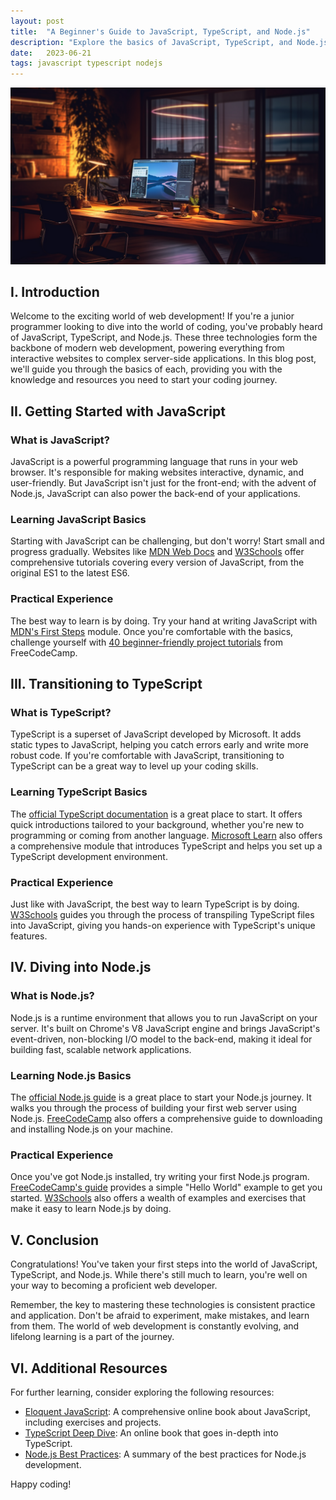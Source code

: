 ```yaml
---
layout: post
title:  "A Beginner's Guide to JavaScript, TypeScript, and Node.js"
description: "Explore the basics of JavaScript, TypeScript, and Node.js, and learn how to get started with each."
date:   2023-06-21
tags: javascript typescript nodejs
---
```


![An inviting programer's desk](/assets/javascript-typescript-nodejs.png)

## I. Introduction

Welcome to the exciting world of web development! If you're a junior programmer looking to dive into the world of coding, you've probably heard of JavaScript, TypeScript, and Node.js. These three technologies form the backbone of modern web development, powering everything from interactive websites to complex server-side applications. In this blog post, we'll guide you through the basics of each, providing you with the knowledge and resources you need to start your coding journey.

## II. Getting Started with JavaScript

### What is JavaScript?

JavaScript is a powerful programming language that runs in your web browser. It's responsible for making websites interactive, dynamic, and user-friendly. But JavaScript isn't just for the front-end; with the advent of Node.js, JavaScript can also power the back-end of your applications.

### Learning JavaScript Basics

Starting with JavaScript can be challenging, but don't worry! Start small and progress gradually. Websites like [MDN Web Docs](https://developer.mozilla.org/en-US/docs/Learn/Getting_started_with_the_web/JavaScript_basics) and [W3Schools](https://www.w3schools.com/Js/) offer comprehensive tutorials covering every version of JavaScript, from the original ES1 to the latest ES6.

### Practical Experience

The best way to learn is by doing. Try your hand at writing JavaScript with [MDN's First Steps](https://developer.mozilla.org/en-US/docs/Learn/JavaScript/First_steps) module. Once you're comfortable with the basics, challenge yourself with [40 beginner-friendly project tutorials](https://www.freecodecamp.org/news/javascript-projects-for-beginners/) from FreeCodeCamp.

## III. Transitioning to TypeScript

### What is TypeScript?

TypeScript is a superset of JavaScript developed by Microsoft. It adds static types to JavaScript, helping you catch errors early and write more robust code. If you're comfortable with JavaScript, transitioning to TypeScript can be a great way to level up your coding skills.

### Learning TypeScript Basics

The [official TypeScript documentation](https://www.typescriptlang.org/docs/tutorial.html) is a great place to start. It offers quick introductions tailored to your background, whether you're new to programming or coming from another language. [Microsoft Learn](https://learn.microsoft.com/en-us/training/modules/typescript-get-started/) also offers a comprehensive module that introduces TypeScript and helps you set up a TypeScript development environment.

### Practical Experience

Just like with JavaScript, the best way to learn TypeScript is by doing. [W3Schools](https://www.w3schools.com/typescript/typescript_getstarted.php) guides you through the process of transpiling TypeScript files into JavaScript, giving you hands-on experience with TypeScript's unique features.

## IV. Diving into Node.js

### What is Node.js?

Node.js is a runtime environment that allows you to run JavaScript on your server. It's built on Chrome's V8 JavaScript engine and brings JavaScript's event-driven, non-blocking I/O model to the back-end, making it ideal for building fast, scalable network applications.

### Learning Node.js Basics

The [official Node.js guide](https://nodejs.org/en/docs/guides/getting-started-guide/) is a great place to start your Node.js journey. It walks you through the process of building your first web server using Node.js. [FreeCodeCamp](https://www.freecodecamp.org/news/get-started-with-nodejs/) also offers a comprehensive guide to downloading and installing Node.js on your machine.

### Practical Experience

Once you've got Node.js installed, try writing your first Node.js program. [FreeCodeCamp's guide](https://www.freecodecamp.org/news/introduction-to-nodejs/) provides a simple "Hello World" example to get you started. [W3Schools](https://www.w3schools.com/nodejs/) also offers a wealth of examples and exercises that make it easy to learn Node.js by doing.

## V. Conclusion

Congratulations! You've taken your first steps into the world of JavaScript, TypeScript, and Node.js. While there's still much to learn, you're well on your way to becoming a proficient web developer.

Remember, the key to mastering these technologies is consistent practice and application. Don't be afraid to experiment, make mistakes, and learn from them. The world of web development is constantly evolving, and lifelong learning is a part of the journey.

## VI. Additional Resources

For further learning, consider exploring the following resources:

- [Eloquent JavaScript](https://eloquentjavascript.net/): A comprehensive online book about JavaScript, including exercises and projects.
- [TypeScript Deep Dive](https://basarat.gitbook.io/typescript/): An online book that goes in-depth into TypeScript.
- [Node.js Best Practices](https://github.com/goldbergyoni/nodebestpractices): A summary of the best practices for Node.js development.

Happy coding!
